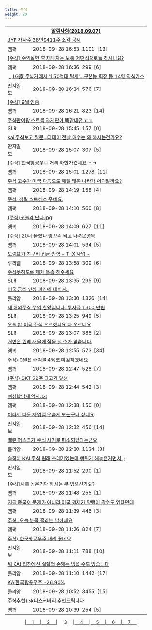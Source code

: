 ```yaml
---
title: 주식
weight: 20
---
```



<table>
<tr class='notice'><td colspan='2'><a href='http://latent.club/notice/'><center><b>알림사항(2018.09.07)</b></center></a></td></tr>
<tr class='title_link'><td colspan="2"><a href="http://mlbpark.donga.com/mp/b.php?id=201809280023565404&p=1&b=bullpen&m=view&select=sct&site=donga.com">JYP 자사주  38만9411주 소각 공시</a></td></tr>
<tr class='title_info'><td width='55px' class=mlb>엠팍</td><td>&nbsp;&nbsp;&nbsp;2018-09-28 16:53&nbsp;&nbsp;<span class="view">1101</span>&nbsp;&nbsp;<span class="reply">[13]</span></td></tr>
<tr class='title_link'><td colspan="2"><a href="http://mlbpark.donga.com/mp/b.php?id=201809280023564999&p=1&b=bullpen&m=view&select=sct&site=donga.com">[주식] 수익실현 후 재투자는 보통 어떤식으로들 하시나요?</a></td></tr>
<tr class='title_info'><td width='55px' class=mlb>엠팍</td><td>&nbsp;&nbsp;&nbsp;2018-09-28 16:36&nbsp;&nbsp;<span class="view">299</span>&nbsp;&nbsp;<span class="reply">[6]</span></td></tr>
<tr class='title_link'><td colspan="2"><a href="http://www.ddanzi.com/index.php?m=1&document_srl=532094673">,,, LG家 주식거래서 '150억대 탈세'…구본능 회장 등 14명 약식기소 </a></td></tr>
<tr class='title_info'><td width='55px' class=ddan>딴지일보</td><td>&nbsp;&nbsp;&nbsp;2018-09-28 16:24&nbsp;&nbsp;<span class="view">576</span>&nbsp;&nbsp;<span class="reply">[7]</span></td></tr>
<tr class='title_link'><td colspan="2"><a href="http://mlbpark.donga.com/mp/b.php?id=201809280023564597&p=1&b=bullpen&m=view&select=sct&site=donga.com">[주식] 9월 인증</a></td></tr>
<tr class='title_info'><td width='55px' class=mlb>엠팍</td><td>&nbsp;&nbsp;&nbsp;2018-09-28 16:21&nbsp;&nbsp;<span class="view">823</span>&nbsp;&nbsp;<span class="reply">[14]</span></td></tr>
<tr class='title_link'><td colspan="2"><a href="http://www.slrclub.com/bbs/vx2.php?id=free&no=36640072">주식판이랑 스르륵 자게판이 똑같네유 ㅠㅠ</a></td></tr>
<tr class='title_info'><td width='55px' class=slr>SLR</td><td>&nbsp;&nbsp;&nbsp;2018-09-28 15:45&nbsp;&nbsp;<span class="view">157</span>&nbsp;&nbsp;<span class="reply">[0]</span></td></tr>
<tr class='title_link'><td colspan="2"><a href="http://www.ddanzi.com/index.php?m=1&document_srl=532083777">kai 주식보고 질문...디데이 전날 매수는 왜 하시는건가요? </a></td></tr>
<tr class='title_info'><td width='55px' class=ddan>딴지일보</td><td>&nbsp;&nbsp;&nbsp;2018-09-28 15:07&nbsp;&nbsp;<span class="view">307</span>&nbsp;&nbsp;<span class="reply">[5]</span></td></tr>
<tr class='title_link'><td colspan="2"><a href="http://mlbpark.donga.com/mp/b.php?id=201809280023562803&p=1&b=bullpen&m=view&select=sct&site=donga.com">[주식] 한국항공우주 거의 하한가갔네요 ㅋㅋ</a></td></tr>
<tr class='title_info'><td width='55px' class=mlb>엠팍</td><td>&nbsp;&nbsp;&nbsp;2018-09-28 15:01&nbsp;&nbsp;<span class="view">1278</span>&nbsp;&nbsp;<span class="reply">[11]</span></td></tr>
<tr class='title_link'><td colspan="2"><a href="http://mlbpark.donga.com/mp/b.php?id=201809280023561825&p=1&b=bullpen&m=view&select=sct&site=donga.com">주식 고수가 미국 다음으로 제일 많은 나라가 어디일까요?</a></td></tr>
<tr class='title_info'><td width='55px' class=mlb>엠팍</td><td>&nbsp;&nbsp;&nbsp;2018-09-28 14:19&nbsp;&nbsp;<span class="view">158</span>&nbsp;&nbsp;<span class="reply">[4]</span></td></tr>
<tr class='title_link'><td colspan="2"><a href="http://mlbpark.donga.com/mp/b.php?id=201809280023561621&p=1&b=bullpen&m=view&select=sct&site=donga.com">주식. 정말 스트레스 주네요.</a></td></tr>
<tr class='title_info'><td width='55px' class=mlb>엠팍</td><td>&nbsp;&nbsp;&nbsp;2018-09-28 14:10&nbsp;&nbsp;<span class="view">560</span>&nbsp;&nbsp;<span class="reply">[8]</span></td></tr>
<tr class='title_link'><td colspan="2"><a href="http://mlbpark.donga.com/mp/b.php?id=201809280023561612&p=1&b=bullpen&m=view&select=sct&site=donga.com">(주식)오늘의 단타.jpg</a></td></tr>
<tr class='title_info'><td width='55px' class=mlb>엠팍</td><td>&nbsp;&nbsp;&nbsp;2018-09-28 14:09&nbsp;&nbsp;<span class="view">627</span>&nbsp;&nbsp;<span class="reply">[11]</span></td></tr>
<tr class='title_link'><td colspan="2"><a href="http://mlbpark.donga.com/mp/b.php?id=201809280023561405&p=1&b=bullpen&m=view&select=sct&site=donga.com">[주식] 20퍼 올랐다 윗꼬리 찍고 내려온종목</a></td></tr>
<tr class='title_info'><td width='55px' class=mlb>엠팍</td><td>&nbsp;&nbsp;&nbsp;2018-09-28 14:01&nbsp;&nbsp;<span class="view">534</span>&nbsp;&nbsp;<span class="reply">[5]</span></td></tr>
<tr class='title_link'><td colspan="2"><a href="http://m.ruliweb.com/community/board/300148/read/32550876">도람프가 친구비 입금 안함 - T-X 사업 -</a></td></tr>
<tr class='title_info'><td width='55px' class=ruli>루리웹</td><td>&nbsp;&nbsp;&nbsp;2018-09-28 13:58&nbsp;&nbsp;<span class="view">309</span>&nbsp;&nbsp;<span class="reply">[6]</span></td></tr>
<tr class='title_link'><td colspan="2"><a href="http://www.slrclub.com/bbs/vx2.php?id=free&no=36639782">주식못하도록 제게 욕좀 해주세요</a></td></tr>
<tr class='title_info'><td width='55px' class=slr>SLR</td><td>&nbsp;&nbsp;&nbsp;2018-09-28 13:35&nbsp;&nbsp;<span class="view">295</span>&nbsp;&nbsp;<span class="reply">[9]</span></td></tr>
<tr class='title_link'><td colspan="2"><a href="https://www.clien.net/service/board/park/12641172">미국 금리 인상 파장에 대하여..</a></td></tr>
<tr class='title_info'><td width='55px' class=clien>클리앙</td><td>&nbsp;&nbsp;&nbsp;2018-09-28 13:30&nbsp;&nbsp;<span class="view">1326</span>&nbsp;&nbsp;<span class="reply">[14]</span></td></tr>
<tr class='title_link'><td colspan="2"><a href="http://www.slrclub.com/bbs/vx2.php?id=free&no=36639767">제 해외주식 수익 현황입니다. 투자금 1300 만원</a></td></tr>
<tr class='title_info'><td width='55px' class=slr>SLR</td><td>&nbsp;&nbsp;&nbsp;2018-09-28 13:25&nbsp;&nbsp;<span class="view">949</span>&nbsp;&nbsp;<span class="reply">[5]</span></td></tr>
<tr class='title_link'><td colspan="2"><a href="http://www.slrclub.com/bbs/vx2.php?id=free&no=36639732">오늘 밤 미국 주식 오르겠네요 다 오르네요</a></td></tr>
<tr class='title_info'><td width='55px' class=slr>SLR</td><td>&nbsp;&nbsp;&nbsp;2018-09-28 13:07&nbsp;&nbsp;<span class="view">388</span>&nbsp;&nbsp;<span class="reply">[2]</span></td></tr>
<tr class='title_link'><td colspan="2"><a href="http://mlbpark.donga.com/mp/b.php?id=201809280023559863&p=1&b=bullpen&m=view&select=sct&site=donga.com">서민은 원래 서울에 집을 살 수가 없습니다.</a></td></tr>
<tr class='title_info'><td width='55px' class=mlb>엠팍</td><td>&nbsp;&nbsp;&nbsp;2018-09-28 12:55&nbsp;&nbsp;<span class="view">573</span>&nbsp;&nbsp;<span class="reply">[34]</span></td></tr>
<tr class='title_link'><td colspan="2"><a href="http://mlbpark.donga.com/mp/b.php?id=201809280023559674&p=1&b=bullpen&m=view&select=sct&site=donga.com">주식) 9월은 수익률 4%로 마감하겠네요</a></td></tr>
<tr class='title_info'><td width='55px' class=mlb>엠팍</td><td>&nbsp;&nbsp;&nbsp;2018-09-28 12:47&nbsp;&nbsp;<span class="view">528</span>&nbsp;&nbsp;<span class="reply">[7]</span></td></tr>
<tr class='title_link'><td colspan="2"><a href="http://mlbpark.donga.com/mp/b.php?id=201809280023559578&p=1&b=bullpen&m=view&select=sct&site=donga.com">(주식) SKT 52주 최고가 달성</a></td></tr>
<tr class='title_info'><td width='55px' class=mlb>엠팍</td><td>&nbsp;&nbsp;&nbsp;2018-09-28 12:44&nbsp;&nbsp;<span class="view">542</span>&nbsp;&nbsp;<span class="reply">[3]</span></td></tr>
<tr class='title_link'><td colspan="2"><a href="http://mlbpark.donga.com/mp/b.php?id=201809280023559389&p=1&b=bullpen&m=view&select=sct&site=donga.com">여성할당제 역사.txt</a></td></tr>
<tr class='title_info'><td width='55px' class=mlb>엠팍</td><td>&nbsp;&nbsp;&nbsp;2018-09-28 12:38&nbsp;&nbsp;<span class="view">150</span>&nbsp;&nbsp;<span class="reply">[0]</span></td></tr>
<tr class='title_link'><td colspan="2"><a href="http://www.ddanzi.com/index.php?m=1&document_srl=532062608">이래서 다들 자영업 우습게 보는구나 싶네요 </a></td></tr>
<tr class='title_info'><td width='55px' class=ddan>딴지일보</td><td>&nbsp;&nbsp;&nbsp;2018-09-28 12:32&nbsp;&nbsp;<span class="view">456</span>&nbsp;&nbsp;<span class="reply">[14]</span></td></tr>
<tr class='title_link'><td colspan="2"><a href="https://www.clien.net/service/board/park/12640892">엘런 머스크가 주식 사기로 피소되었다는군요</a></td></tr>
<tr class='title_info'><td width='55px' class=clien>클리앙</td><td>&nbsp;&nbsp;&nbsp;2018-09-28 12:20&nbsp;&nbsp;<span class="view">1124</span>&nbsp;&nbsp;<span class="reply">[3]</span></td></tr>
<tr class='title_link'><td colspan="2"><a href="http://www.ddanzi.com/index.php?m=1&document_srl=532057244">솔직히 KAI 주식 원래 쓰레기였는데 뻥튀기 해놓은거면서 ;; </a></td></tr>
<tr class='title_info'><td width='55px' class=ddan>딴지일보</td><td>&nbsp;&nbsp;&nbsp;2018-09-28 11:52&nbsp;&nbsp;<span class="view">290</span>&nbsp;&nbsp;<span class="reply">[1]</span></td></tr>
<tr class='title_link'><td colspan="2"><a href="http://mlbpark.donga.com/mp/b.php?id=201809280023558147&p=1&b=bullpen&m=view&select=sct&site=donga.com">[주식]시총 높은거만 하시는 분 있으신가요?</a></td></tr>
<tr class='title_info'><td width='55px' class=mlb>엠팍</td><td>&nbsp;&nbsp;&nbsp;2018-09-28 11:48&nbsp;&nbsp;<span class="view">255</span>&nbsp;&nbsp;<span class="reply">[1]</span></td></tr>
<tr class='title_link'><td colspan="2"><a href="http://mlbpark.donga.com/mp/b.php?id=201809280023557874&p=1&b=bullpen&m=view&select=sct&site=donga.com">지금 중국이 문제가 아니라 미국 경제가 맛탱이 갈수도 있다던데</a></td></tr>
<tr class='title_info'><td width='55px' class=mlb>엠팍</td><td>&nbsp;&nbsp;&nbsp;2018-09-28 11:39&nbsp;&nbsp;<span class="view">446</span>&nbsp;&nbsp;<span class="reply">[3]</span></td></tr>
<tr class='title_link'><td colspan="2"><a href="http://mlbpark.donga.com/mp/b.php?id=201809280023557598&p=1&b=bullpen&m=view&select=sct&site=donga.com">주식-오늘 눈물 흘리는 날이네요</a></td></tr>
<tr class='title_info'><td width='55px' class=mlb>엠팍</td><td>&nbsp;&nbsp;&nbsp;2018-09-28 11:26&nbsp;&nbsp;<span class="view">824</span>&nbsp;&nbsp;<span class="reply">[7]</span></td></tr>
<tr class='title_link'><td colspan="2"><a href="http://www.ddanzi.com/index.php?m=1&document_srl=532050355">주식) 한국항공우주 내리 꽂네요 </a></td></tr>
<tr class='title_info'><td width='55px' class=ddan>딴지일보</td><td>&nbsp;&nbsp;&nbsp;2018-09-28 11:11&nbsp;&nbsp;<span class="view">788</span>&nbsp;&nbsp;<span class="reply">[10]</span></td></tr>
<tr class='title_link'><td colspan="2"><a href="https://www.clien.net/service/board/park/12640631">뭐 KAI 입장에선 실질적 손해는 없을 수도 있습니다</a></td></tr>
<tr class='title_info'><td width='55px' class=clien>클리앙</td><td>&nbsp;&nbsp;&nbsp;2018-09-28 11:10&nbsp;&nbsp;<span class="view">1442</span>&nbsp;&nbsp;<span class="reply">[17]</span></td></tr>
<tr class='title_link'><td colspan="2"><a href="https://www.clien.net/service/board/park/12640554">KAI한국항공우주 -26.90%</a></td></tr>
<tr class='title_info'><td width='55px' class=clien>클리앙</td><td>&nbsp;&nbsp;&nbsp;2018-09-28 10:52&nbsp;&nbsp;<span class="view">3455</span>&nbsp;&nbsp;<span class="reply">[15]</span></td></tr>
<tr class='title_link'><td colspan="2"><a href="http://mlbpark.donga.com/mp/b.php?id=201809280023556665&p=1&b=bullpen&m=view&select=sct&site=donga.com">주식추천) sk디스커버리 추천드립니다</a></td></tr>
<tr class='title_info'><td width='55px' class=mlb>엠팍</td><td>&nbsp;&nbsp;&nbsp;2018-09-28 10:39&nbsp;&nbsp;<span class="view">254</span>&nbsp;&nbsp;<span class="reply">[5]</span></td></tr>
</table><center><span class="foot_index"><td>|<a href="../">&nbsp;&nbsp;&nbsp;&nbsp;&nbsp;1&nbsp;&nbsp;&nbsp;&nbsp;&nbsp;</a></td><td>|<a href="../page2/">&nbsp;&nbsp;&nbsp;&nbsp;&nbsp;2&nbsp;&nbsp;&nbsp;&nbsp;&nbsp;</a></td><td>| &nbsp;&nbsp;&nbsp;&nbsp;&nbsp;3&nbsp;&nbsp;&nbsp;&nbsp;&nbsp;</a></td><td>|<a href="../page4/">&nbsp;&nbsp;&nbsp;&nbsp;&nbsp;4&nbsp;&nbsp;&nbsp;&nbsp;&nbsp;</a></td><td>|<a href="../page5/">&nbsp;&nbsp;&nbsp;&nbsp;&nbsp;5&nbsp;&nbsp;&nbsp;&nbsp;&nbsp;</a></td><td>|<a href="../page6/">&nbsp;&nbsp;&nbsp;&nbsp;&nbsp;6&nbsp;&nbsp;&nbsp;&nbsp;&nbsp;</a></td><td>|<a href="../page7/">&nbsp;&nbsp;&nbsp;&nbsp;&nbsp;7&nbsp;&nbsp;&nbsp;&nbsp;&nbsp;</a>|</td></tr></span></center>
